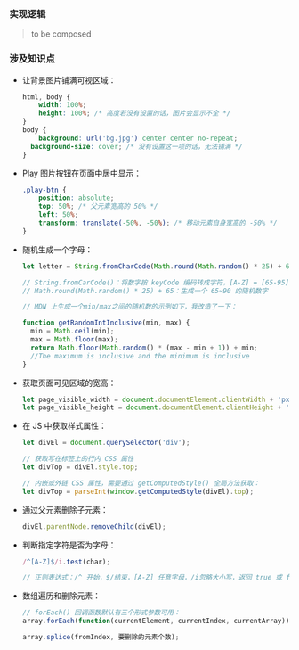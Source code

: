 ### 实现逻辑

> 
>
>  to be composed
>
> 

### 涉及知识点

* 让背景图片铺满可视区域： 

  ```css
  html, body {
      width: 100%;
      height: 100%; /* 高度若没有设置的话，图片会显示不全 */  
  }
  body {
      background: url('bg.jpg') center center no-repeat;
  	background-size: cover; /* 没有设置这一项的话，无法铺满 */
  }
  ```

  

* Play 图片按钮在页面中居中显示：

  ```css
  .play-btn {
      position: absolute;
      top: 50%;	/* 父元素宽高的 50% */
      left: 50%;
      transform: translate(-50%, -50%); /* 移动元素自身宽高的 -50% */
  }
  ```



* 随机生成一个字母：

  ```js
  let letter = String.fromCharCode(Math.round(Math.random() * 25) + 65);
  
  // String.fromCarCode()：将数字按 keyCode 编码转成字符，[A-Z] = [65-95]
  // Math.round(Math.random() * 25) + 65：生成一个 65~90 的随机数字
  
  // MDN 上生成一个min/max之间的随机数的示例如下，我改造了一下：
  
  function getRandomIntInclusive(min, max) {
    min = Math.ceil(min);
    max = Math.floor(max);
    return Math.floor(Math.random() * (max - min + 1)) + min; 
    //The maximum is inclusive and the minimum is inclusive 
  }
  ```



* 获取页面可见区域的宽高：

  ```js
  let page_visible_width = document.documentElement.clientWidth + 'px';
  let page_visible_height = document.documentElement.clientHeight + 'px';
  ```



* 在 JS 中获取样式属性：

  ```js
  let divEl = document.querySelector('div');
  
  // 获取写在标签上的行内 CSS 属性
  let divTop = divEl.style.top;
  
  // 内嵌或外链 CSS 属性，需要通过 getComputedStyle() 全局方法获取： 
  let divTop = parseInt(window.getComputedStyle(divEl).top);
  ```

  

* 通过父元素删除子元素：

  ```js
  divEl.parentNode.removeChild(divEl);
  ```



* 判断指定字符是否为字母：

  ```js
  /^[A-Z]$/i.test(char);
  
  // 正则表达式：/^ 开始，$/结束，[A-Z] 任意字母，/i忽略大小写，返回 true 或 false；
  ```

  

* 数组遍历和删除元素：

  ```js
  // forEach() 回调函数默认有三个形式参数可用：
  array.forEach(function(currentElement, currentIndex, currentArray));
  
  array.splice(fromIndex, 要删除的元素个数);
  ```

  